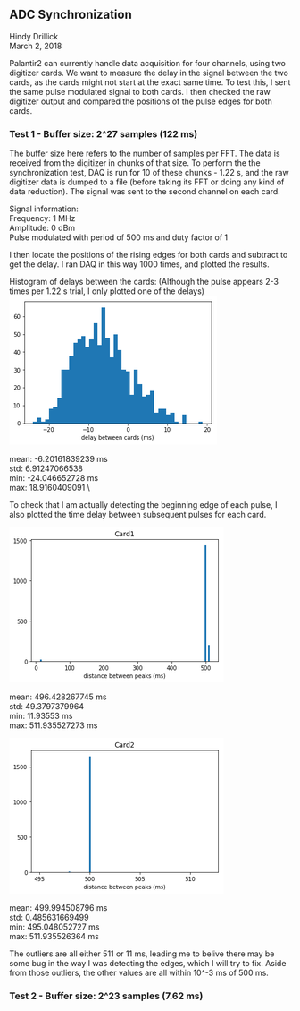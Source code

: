 ## ADC Synchronization
Hindy Drillick\
March 2, 2018


Palantir2 can currently handle data acquisition for four channels, using two digitizer cards. 
We want to measure the delay in the signal between the two cards, as the cards might not start at the exact same time. 
To test this, I sent the same pulse modulated signal to both cards. I then checked the raw digitizer output and
compared the positions of the pulse edges for both cards.

### Test 1 - Buffer size: 2^27 samples (122 ms)
The buffer size here refers to the number of samples per FFT. The data is received from the digitizer in chunks of that size.
To perform the the synchronization test, DAQ is run for 10 of these chunks - 1.22 s, and the raw digitizer data is dumped to a file (before
taking its FFT or doing any kind of data reduction). The signal was sent to the second channel on each card. 

Signal information:\
Frequency: 1 MHz \
Amplitude: 0 dBm\
Pulse modulated with period of 500 ms and duty factor of 1

I then locate the positions of the rising edges for both cards and subtract to get the delay. I ran DAQ in this way 1000 times, and plotted the results.

Histogram of delays between the cards: (Although the pulse appears 2-3 times per 1.22 s trial, I only plotted one of the delays)
![Image](https://github.com/bmxdemo/bmxproject/blob/master/logbook/postings/20180303_ADC_Synchronization/Hist_delays_122_ms_0305.png)

mean: -6.20161839239 ms \
std: 6.91247066538 \
min: -24.046652728 ms\
max: 18.9160409091 \

To check that I am actually detecting the beginning edge of each pulse, I also plotted the time delay between subsequent pulses for each card. 

![Image](https://github.com/bmxdemo/bmxproject/blob/master/logbook/postings/20180303_ADC_Synchronization/Hist_peak_dist_card1_127_ms_0305.png)

mean: 496.428267745 ms\
std: 49.3797379964 \
min: 11.93553 ms \
max: 511.935527273 ms

![Image](https://github.com/bmxdemo/bmxproject/blob/master/logbook/postings/20180303_ADC_Synchronization/Hist_peak_dist_card2_127_ms_0305.png)

mean: 499.994508796 ms\
std: 0.485631669499 \
min: 495.048052727 ms\
max: 511.935526364 ms

The outliers are all either 511 or 11 ms, leading me to belive there may be some bug in the way I was detecting the edges, which I will try to fix. Aside from those outliers, the other values are all within 10^-3 ms of 500 ms.

### Test 2 - Buffer size: 2^23 samples (7.62 ms)
